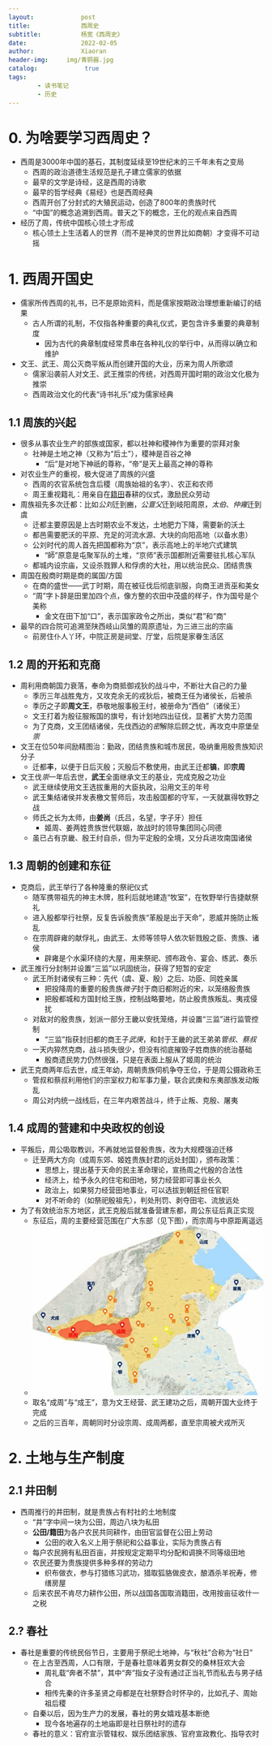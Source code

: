 ```yaml
---
layout:             post
title:              西周史
subtitle:           杨宽《西周史》
date:      	        2022-02-05
author:             Xiaoran
header-img:     img/青铜器.jpg
catalog: 	         true
tags:
        - 读书笔记
        - 历史
---
```


# 0. 为啥要学习西周史？

- 西周是3000年中国的基石，其制度延续至19世纪末的三千年未有之变局
  - 西周的政治道德生活规范是孔子建立儒家的依据
  - 最早的文学是诗经，这是西周的诗歌
  - 最早的哲学经典《易经》也是西周经典
  - 西周开创了分封式的大殖民运动，创造了800年的贵族时代
  - “中国”的概念追溯到西周。普天之下的概念，王化的观点来自西周
- 经历了周，传统中国核心领土才形成
  - 核心领土上生活着人的世界（而不是神灵的世界比如商朝）才变得不可动摇

# 1. 西周开国史

- 儒家所传西周的礼书，已不是原始资料，而是儒家按期政治理想重新编订的结果
  - 古人所谓的礼制，不仅指各种重要的典礼仪式，更包含许多重要的典章制度
    - 因为古代的典章制度经常贯串在各种礼仪的举行中，从而得以确立和维护
- 文王、武王、周公灭商平叛从而创建开国的大业，历来为周人所歌颂
  - 儒家沿袭前人对文王、武王推崇的传统，对西周开国时期的政治文化极为推崇
  - 西周政治文化的代表“诗书礼乐”成为儒家经典


## 1.1 周族的兴起

- 很多从事农业生产的部族或国家，都以社神和稷神作为重要的崇拜对象
  - 社神是土地之神（又称为“后土”），稷神是百谷之神
    - “后”是对地下神祇的尊称，“帝”是天上最高之神的尊称
- 对农业生产的重视，极大促进了周族的兴盛
  - 西周的农官系统包含后稷（周族始祖的名字）、农正和农师
  - 周王重视籍礼：用亲自在[籍田](https://xiaoran-tang.github.io/2022/02/05/%E8%A5%BF%E5%91%A8%E5%8F%B2/#21-井田制)春耕的仪式，激励民众劳动
- 周族祖先多次迁都：比如*公刘*迁到豳，*公亶父*迁到岐阳周原，*太伯*、*仲雍*迁到虞
  - 迁都主要原因是上古时期农业不发达，土地肥力下降，需要新的沃土
  - 都邑需要肥沃的平原、充足的河流水源、大块的向阳高地（以备水患）
  - 公刘时代的周人首先把国都称为“京”，表示高地上的半地穴式建筑
    - “師”原意是屯聚军队的土堆，“京师”表示国都附近需要驻扎核心军队
  - 都城内设宗庙，又设杀戮罪人和俘虏的大社，用以统治民众、团结贵族
- 周国在殷商时期是商的属国/方国
  - 在商的盛世——武丁时期，周在被征伐后彻底驯服，向商王进贡巫和美女
  - “周”字卜辞是田里加四个点，像方整的农田中茂盛的样子，作为国号是个美称
    - 金文在田下加“口”，表示国家政令之所出，类似“君”和“商”
- 最早的四合院可追溯至陕西岐山凤雏的周原遗址，为三进三出的宗庙
  - 前房住仆人丫环，中院正房是祠堂、厅堂，后院是家眷生活区

## 1.2 周的开拓和克商

- 周利用商朝国力衰落，奉命为商抵御戎狄的战斗中，不断壮大自己的力量
  - 季历三年战胜鬼方，又攻克余无的戎狄后，被商王任为诸侯长，后被杀
  - 季历之子即**周文王**，恭敬地服事殷王纣，被册命为“西伯”（诸侯王）
  - 文王打着为殷征服叛国的旗号，有计划地四出征伐，显著扩大势力范围
  - 为了克商，文王团结诸侯，先伐西边的*密*解除后顾之忧，再攻克中原堡垒*崇*
- 文王在位50年间励精图治：勤政，团结贵族和城市居民，吸纳重用殷贵族知识分子
  - 迁都**丰**，以便于日后灭殷；灭殷后不敷使用，由武王迁都**镐**，即**宗周**
- 文王伐*崇*一年后去世，**武王**全面继承文王的基业，完成克殷之功业
  - 武王继续使用文王选拔重用的大臣执政，沿用文王的年号
  - 武王集结诸侯并发表檄文誓师后，攻击殷国都的守军，一天就赢得牧野之战
  - 师氏之长为太师，由**姜尚**（氏吕，名望，字子牙）担任
    - 姬周、姜两姓贵族世代联姻，故战时的领导集团同心同德
  - 虽已占有京畿、殷王纣自杀，但为平定殷的全境，又分兵进攻南国诸侯

## 1.3 周朝的创建和东征

- 克商后，武王举行了各种隆重的祭祀仪式
  - 随军携带祖先的神主木牌，胜利后就地建造“牧室”，在牧野举行告捷献祭礼
  - 进入殷都举行社祭，反复告诉殷贵族“革殷是出于天命”，恩威并施防止叛乱
  - 在宗周辟雍的献俘礼，由武王、太师等领导人依次斩戮殷之臣、贵族、诸侯
    - 辟雍是个水渠环绕的大屋，用来祭祀、颁布政令、宴会、练武、奏乐
- 武王推行分封制并设置“三监”以巩固统治，获得了短暂的安定
  - 武王所封诸侯有三种：先代（虞、夏、殷）之后、功臣、同姓亲属
    - 把投降周的重要的殷贵族*微子*封于商旧都附近的宋，以笼络殷贵族
    - 把殷都城和方国封给王族，控制战略要地，防止殷贵族叛乱、夷戎侵扰
  - 对敌对的殷贵族，划派一部分王畿以安抚笼络，并设置“三监”进行监管控制
    - “三监”指获封旧都的商王子*武庚*，和封于王畿的武王弟弟*管叔*、*蔡叔*
  - 一天内猝然克商，战斗损失很少，但没有彻底摧毁子姓商族的统治基础
    - 殷商遗民势力仍然很强，只是在表面上服从了姬周的统治
- 武王克商两年后去世，成王年幼，周朝贵族伺机争夺王位，于是周公摄政称王
  - 管叔和蔡叔利用他们的宗室权力和军事力量，联合武庚和东夷部族发动叛乱
  - 周公对内统一战线后，在三年内艰苦战斗，终于止叛、克殷、屠夷


## 1.4 成周的营建和中央政权的创设

- 平叛后，周公吸取教训，不再就地监督殷贵族，改为大规模强迫迁移
  - 迁至两大方向（成周东郊、姬姓贵族封君的远处封国），颁布政策：
    - 思想上，提出基于天命的民主革命理论，宣扬周之代殷的合法性
    - 经济上，给予永久的住宅和田地，努力经营即可事业长久
    - 政治上，如果努力经营田地事业，可以选拔到朝廷担任官职
    - 对不听命的（如祭祀殷祖先），判处刑罚、剥夺田宅、流放远处
- 为了有效统治东方地区，武王克殷后就准备营建东都，周公东征后真正实现
  - 东征后，周的主要经营范围在广大东部（见下图），而宗周与中原距离遥远
  - ![地图](https://raw.githubusercontent.com/xiaoran-tang/xiaoran-tang.github.io/master/img/成康地图.jpg)
  - 取名“成周”与“成王”，意为文王经营、武王建功之后，周朝开国大业终于完成
  - 之后的三百年，周朝同时分设宗周、成周两都，直至宗周被犬戎所灭

# 2. 土地与生产制度

## 2.1 井田制

- 西周推行的井田制，就是贵族占有村社的土地制度
  - “井”字中间一块为公田，周边八块为私田
  - **公田/籍田**为各户农民共同耕作，由田官监督在公田上劳动
    - 公田的收入名义上用于祭祀和公益事业，实际为贵族占有
  - 每户农民拥有私田百亩，并按规定定期平均分配和调换不同等级田地
  - 农民还要为贵族提供多种多样的劳动力
    - 织布做衣，参与打猎练习武功，猎取狐貉做皮衣，酿酒杀羊祝寿，修缮房屋
  - 后来农民不肯尽力耕作公田，所以战国各国取消籍田，改用按亩征收什一之税

## 2.? 春社

- 春社是重要的传统民俗节日，主要用于祭祀土地神，与“秋社”合称为“社日”
  - 在上古至西周，人口有限，于是春社意味着男女群交的桑林狂欢大会
    - 周礼载“奔者不禁”，其中“奔”指女子没有通过正当礼节而私去与男子结合
    - 相传先秦的许多圣贤之母都是在社祭野合时怀孕的，比如孔子、周始祖后稷
  - 自秦以后，因为生产力的发展，春社的男女嬉戏基本断绝
    - 现今各地遍存的土地庙即是社日祭社时的遗存
  - 春社的意义：官府宣示管辖权、娱乐团结家族、官府宣政教化、指导农时